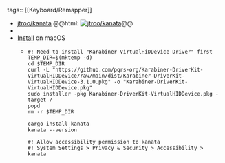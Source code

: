 tags:: [[Keyboard/Remapper]]

- [jtroo/kanata](https://github.com/jtroo/kanata)
  @@html: <a href="https://github.com/jtroo/kanata/"><img src="https://github-readme-stats-astronomer.vercel.app/api/pin/?username=jtroo&repo=kanata&theme=tokyonight" alt="jtroo/kanata"/></a>@@
-
- [Install](https://github.com/jtroo/kanata/#pre-built-executables) on macOS
	- ```shell
	  #! Need to install "Karabiner VirtualHiDDevice Driver" first
	  TEMP_DIR=$(mktemp -d)
	  cd $TEMP_DIR
	  curl -L "https://github.com/pqrs-org/Karabiner-DriverKit-VirtualHIDDevice/raw/main/dist/Karabiner-DriverKit-VirtualHIDDevice-3.1.0.pkg" -o "Karabiner-DriverKit-VirtualHIDDevice.pkg"
	  sudo installer -pkg Karabiner-DriverKit-VirtualHIDDevice.pkg -target /
	  popd
	  rm -r $TEMP_DIR
	  
	  cargo install kanata
	  kanata --version
	  
	  #! Allow accessibility permission to kanata
	  #! System Settings > Privacy & Security > Accessibility > kanata
	  ```